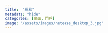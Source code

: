 ```yaml
---
title:  "網易"
metadate: "hide"
categories: [桌面, 門戶]
image: "/assets/images/netease_desktop_3.jpg"
---
```

